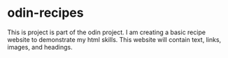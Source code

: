 # odin-recipes

This is project is part of the odin project.
I am creating a basic recipe website to demonstrate my html skills.
This website will contain text, links, images, and headings.